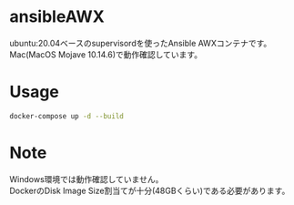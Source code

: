 # ansibleAWX

ubuntu:20.04ベースのsupervisordを使ったAnsible AWXコンテナです。  
Mac(MacOS Mojave 10.14.6)で動作確認しています。

# Usage
```bash
docker-compose up -d --build
```
# Note

Windows環境では動作確認していません。  
DockerのDisk Image Size割当てが十分(48GBくらい)である必要があります。
